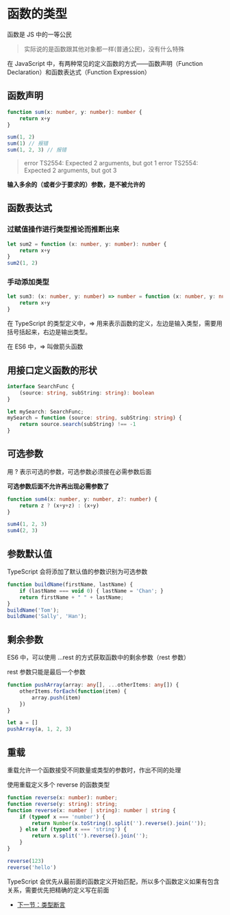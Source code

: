 # 函数的类型

函数是 JS 中的一等公民
> 实际说的是函数跟其他对象都一样(普通公民)，没有什么特殊

在 JavaScript 中，有两种常见的定义函数的方式——函数声明（Function Declaration）和函数表达式（Function Expression）

## 函数声明
```TypeScript
function sum(x: number, y: number): number {
    return x+y
}

sum(1, 2)
sum(1) // 报错
sum(1, 2, 3) // 报错
```
> error TS2554: Expected 2 arguments, but got 1
> error TS2554: Expected 2 arguments, but got 3

**输入多余的（或者少于要求的）参数，是不被允许的**

## 函数表达式
### 过赋值操作进行类型推论而推断出来
```TypeScript
let sum2 = function (x: number, y: number): number {
    return x+y
}
sum2(1, 2)
```

### 手动添加类型
```TypeScript
let sum3: (x: number, y: number) => number = function (x: number, y: number): number {
    return x+y
}
```
在 TypeScript 的类型定义中，=> 用来表示函数的定义，左边是输入类型，需要用括号括起来，右边是输出类型。

在 ES6 中，=> 叫做箭头函数

## 用接口定义函数的形状
```TypeScript
interface SearchFunc {
    (source: string, subString: string): boolean
}

let mySearch: SearchFunc;
mySearch = function (source: string, subString: string) {
    return source.search(subString) !== -1
}
```

## 可选参数
用 ? 表示可选的参数，可选参数必须接在必需参数后面

**可选参数后面不允许再出现必需参数了**

```TypeScript
function sum4(x: number, y: number, z?: number) {
    return z ? (x+y+z) : (x+y)
}

sum4(1, 2, 3)
sum4(2, 3)
```

## 参数默认值
TypeScript 会将添加了默认值的参数识别为可选参数

```TypeScript
function buildName(firstName, lastName) {
    if (lastName === void 0) { lastName = 'Chan'; }
    return firstName + " " + lastName;
}
buildName('Tom');
buildName('Sally', 'Han');
```

## 剩余参数
ES6 中，可以使用 ...rest 的方式获取函数中的剩余参数（rest 参数）

rest 参数只能是最后一个参数

```TypeScript
function pushArray(array: any[], ...otherItems: any[]) {
    otherItems.forEach(function(item) {
        array.push(item)
    })
}

let a = []
pushArray(a, 1, 2, 3)
```

## 重载
重载允许一个函数接受不同数量或类型的参数时，作出不同的处理

使用重载定义多个 reverse 的函数类型

```TypeScript
function reverse(x: number): number;
function reverse(y: string): string;
function reverse(x: number | string): number | string {
    if (typeof x === 'number') {
        return Number(x.toString().split('').reverse().join(''));
    } else if (typeof x === 'string') {
        return x.split('').reverse().join('');
    }
}

reverse(123)
reverse('hello')
```

TypeScript 会优先从最前面的函数定义开始匹配，所以多个函数定义如果有包含关系，需要优先把精确的定义写在前面

* [下一节：类型断言](https://github.com/KayanChan/weekly-javascript/blob/master/ts-summary/type-assertion.md)
